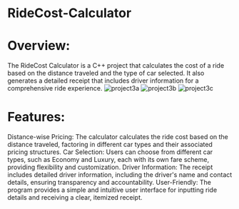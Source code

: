 # RideCost-Calculator
# Overview:
The RideCost Calculator is a C++ project that calculates the cost of a ride based on the distance traveled and the type of car selected. It also generates a detailed receipt that includes driver information for a comprehensive ride experience.
![project3a](https://github.com/vidyanandk/RideCost-Calculator/assets/141124787/8191ed7c-09d3-4678-b804-30ff6147d20c)
![project3b](https://github.com/vidyanandk/RideCost-Calculator/assets/141124787/2dfb3763-34e1-44bf-ac33-a83186afb285)
![project3c](https://github.com/vidyanandk/RideCost-Calculator/assets/141124787/377e6d03-5a14-4021-b6fe-1e242e6a17bc)

# Features:
Distance-wise Pricing: The calculator calculates the ride cost based on the distance traveled, factoring in different car types and their associated pricing structures.
Car Selection: Users can choose from different car types, such as Economy and Luxury, each with its own fare scheme, providing flexibility and customization.
Driver Information: The receipt includes detailed driver information, including the driver's name and contact details, ensuring transparency and accountability.
User-Friendly: The program provides a simple and intuitive user interface for inputting ride details and receiving a clear, itemized receipt.
